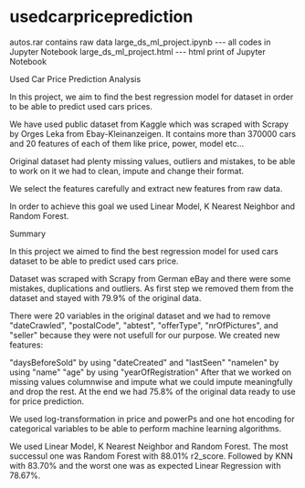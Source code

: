 # usedcarpriceprediction

autos.rar contains raw data
large_ds_ml_project.ipynb --- all codes in Jupyter Notebook
large_ds_ml_project.html --- html print of Jupyter Notebook


Used Car Price Prediction Analysis

In this project, we aim to find the best regression model for dataset in order to be able to predict used cars prices. 

We have used public dataset from Kaggle which was scraped with Scrapy by Orges Leka from Ebay-Kleinanzeigen. It contains more than 370000 cars and 20 features of each of them like price, power, model etc... 

Original dataset had plenty missing values, outliers and mistakes, to be able to work on it we had to clean, impute and change their format.

We select the features carefully and extract new features from  raw data.

In order to achieve this goal we used Linear Model, K Nearest Neighbor and Random Forest.

Summary

In this project we aimed to find the best regression model for used cars dataset to be able to predict used cars price.

Dataset was scraped with Scrapy from German eBay and there were some mistakes, duplications and outliers. As first step we removed them from the dataset and stayed with 79.9% of the original data.

There were 20 variables in the original dataset and we had to remove "dateCrawled", "postalCode", "abtest", "offerType", "nrOfPictures", and "seller" because they were not usefull for our purpose.
We created new features:

"daysBeforeSold" by using "dateCreated" and "lastSeen"
"namelen" by using "name"
"age" by using "yearOfRegistration"
After that we worked on missing values columnwise and impute what we could impute meaningfully and drop the rest. At the end we had 75.8% of the original data ready to use for price prediction.

We used log-transformation in price and powerPs and one hot encoding for categorical variables to be able to perform machine learning algorithms.

We used Linear Model, K Nearest Neighbor and Random Forest. The most successul one was Random Forest with 88.01% r2_score. Followed by KNN with 83.70% and the worst one was as expected Linear Regression with 78.67%.
